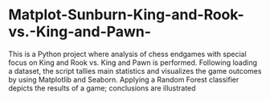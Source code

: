# Matplot-Sunburn-King-and-Rook-vs.-King-and-Pawn-
This is a Python project where analysis of chess endgames with special focus on King and Rook vs. King and Pawn is performed. Following loading a dataset, the script tallies main statistics and visualizes the game outcomes by using Matplotlib and Seaborn. Applying a Random Forest classifier depicts the results of a game; conclusions are illustrated
